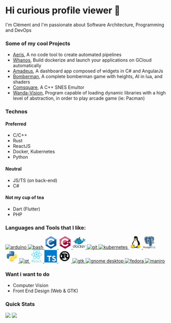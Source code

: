 # Hi curious profile viewer 👋

I'm Clément and I'm passionate about Software Architecture, Programming and DevOps

### Some of my cool Projects
  - [Aeris](https://github.com/AnonymusRaccoon/Aeris), A no code tool to create automated pipelines
  - [Whanos](https://github.com/Octopus773/Whanos), Build dockerize and launch your applications on GCloud automatically
  - [Amadeus](https://github.com/Octopus773/Amadeus), A dashboard app composed of widgets in C# and AngularJs
  - [Bomberman](https://github.com/AnonymusRaccoon/Bomberman), A complete bomberman game with heights, AI in lua, and shaders
  - [Comsquare](https://github.com/AnonymusRaccoon/ComSquare), A C++ SNES Emultor
  - [Wanda-Vision](https://github.com/Octopus773/Wanda-Vision), Program capable of loading dynamic libraries with a high level of abstraction, in order to play arcade game (ie: Pacman)

### Technos

#### Preferred
  - C/C++
  - Rust
  - ReactJS
  - Docker, Kubernetes
  - Python
#### Neutral
  - JS/TS (on back-end)
  - C#
#### Not my cup of tea
  - Dart (Flutter)
  - PHP

<h3 align="left">Languages and Tools that I like:</h3>
<p align="left"> 
  <a href="https://www.arduino.cc/" target="_blank" rel="noreferrer">
    <img src="https://cdn.worldvectorlogo.com/logos/arduino-1.svg" alt="arduino" width="40" height="40"/>
  </a>
  <a href="https://www.gnu.org/software/bash/" target="_blank" rel="noreferrer">
    <img src="https://www.vectorlogo.zone/logos/gnu_bash/gnu_bash-icon.svg" alt="bash" width="40" height="40"/>
  </a>
  <a href="https://www.cprogramming.com/" target="_blank" rel="noreferrer">
    <img src="https://raw.githubusercontent.com/devicons/devicon/master/icons/c/c-original.svg" alt="c" width="40" height="40"/>
  </a>
  <a href="https://www.w3schools.com/cpp/" target="_blank" rel="noreferrer">
    <img src="https://raw.githubusercontent.com/devicons/devicon/master/icons/cplusplus/cplusplus-original.svg" alt="cplusplus" width="40" height="40"/>
  </a>
  <a href="https://www.docker.com/" target="_blank" rel="noreferrer">
    <img src="https://raw.githubusercontent.com/devicons/devicon/master/icons/docker/docker-original-wordmark.svg" alt="docker" width="40" height="40"/> 
  </a>
  <a href="https://git-scm.com/" target="_blank" rel="noreferrer">
    <img src="https://www.vectorlogo.zone/logos/git-scm/git-scm-icon.svg" alt="git" width="40" height="40"/> </a> <a href="https://kubernetes.io" target="_blank" rel="noreferrer"> <img src="https://www.vectorlogo.zone/logos/kubernetes/kubernetes-icon.svg" alt="kubernetes" width="40" height="40"/> 
  </a>
  <a href="https://www.linux.org/" target="_blank" rel="noreferrer">
    <img src="https://raw.githubusercontent.com/devicons/devicon/master/icons/linux/linux-original.svg" alt="linux" width="40" height="40"/>
  </a>
  <a href="https://www.postgresql.org" target="_blank" rel="noreferrer">
    <img src="https://raw.githubusercontent.com/devicons/devicon/master/icons/postgresql/postgresql-original-wordmark.svg" alt="postgresql" width="40" height="40"/>
  </a>
  <a href="https://www.python.org" target="_blank" rel="noreferrer">
    <img src="https://raw.githubusercontent.com/devicons/devicon/master/icons/python/python-original.svg" alt="python" width="40" height="40"/>
  </a>
  <a href="https://www.qt.io/" target="_blank" rel="noreferrer">
    <img src="https://upload.wikimedia.org/wikipedia/commons/0/0b/Qt_logo_2016.svg" alt="qt" width="40" height="40"/>
  </a>
  <a href="https://reactjs.org/" target="_blank" rel="noreferrer">
    <img src="https://raw.githubusercontent.com/devicons/devicon/master/icons/react/react-original-wordmark.svg" alt="react" width="40" height="40"/> 
  </a>
  <a href="https://www.typescriptlang.org/" target="_blank" rel="noreferrer">
    <img src="https://raw.githubusercontent.com/devicons/devicon/master/icons/typescript/typescript-original.svg" alt="typescript" width="40" height="40"/>
  </a>
  <a href="https://www.typescriptlang.org/" target="_blank" rel="noreferrer">
    <img src="https://raw.githubusercontent.com/devicons/devicon/master/icons/rust/rust-plain.svg" alt="rust" width="40" height="40"/>
  </a>
  <a href="https://www.gtk.org/" target="_blank" rel="noreferrer">
    <img src="https://upload.wikimedia.org/wikipedia/commons/7/71/GTK_logo.svg" alt="gtk" width="40" height="40"/>
  </a>
  <a href="https://www.gnome.org/" target="_blank" rel="noreferrer">
    <img src="https://upload.wikimedia.org/wikipedia/commons/6/68/Gnomelogo.svg" alt="gnome desktop" width="36" height="40"/>
  </a>
  <a href="https://getfedora.org/" target="_blank" rel="noreferrer">
    <img src="https://upload.wikimedia.org/wikipedia/commons/4/41/Fedora_icon_%282021%29.svg" alt="fedora" width="40" height="40"/>
  </a>
  <a href="https://manjaro.org/" target="_blank" rel="noreferrer">
    <img src="https://upload.wikimedia.org/wikipedia/commons/3/3e/Manjaro-logo.svg" alt="manjro" width="40" height="40"/>
  </a>
</p>


### Want i want to do
  - Computer Vision
  - Front End Design (Web & GTK)

### Quick Stats

![](https://komarev.com/ghpvc/?username=Octopus773&color=orange)
![](https://hit.yhype.me/github/profile?user_id=56884316)
